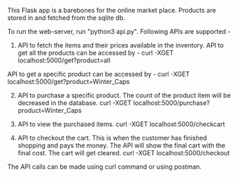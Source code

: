 This Flask app is a barebones for the online market place.
Products are stored in and fetched from the sqlite db.

To run the web-server, run "python3 api.py".
Following APIs are supported - 

1. API to fetch the items and their prices available in the inventory.
API to get all the products can be accessed by - 
curl -XGET localhost:5000/get?product=all

API to get a specific product can be accessed by -
curl -XGET localhost:5000/get?product=Winter_Caps

2. API to purchase a specific product. The count of the product item will be decreased in the database.
curl -XGET localhost:5000/purchase?product=Winter_Caps

3. API to view the purchased items.
curl -XGET localhost:5000/checkcart

4. API to checkout the cart. This is when the customer has finished shopping and pays the money. 
The API will show the final cart with the final cost. The cart will get cleared.
curl -XGET localhost:5000/checkout

The API calls can be made using curl command or using postman.
